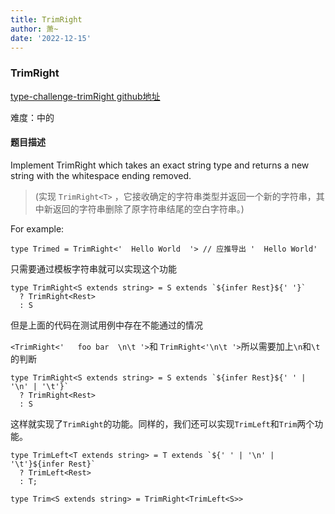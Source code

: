 ```yaml
---
title: TrimRight
author: 萧~
date: '2022-12-15'
---
```


### TrimRight

[type-challenge-trimRight github地址](https://github.com/type-challenges/type-challenges/blob/main/questions/04803-medium-trim-right/README.zh-CN.md)

难度：中的

#### 题目描述

Implement TrimRight<T> which takes an exact string type and returns a new string with the whitespace ending removed.

>(实现 ```TrimRight<T>``` ，它接收确定的字符串类型并返回一个新的字符串，其中新返回的字符串删除了原字符串结尾的空白字符串。)

For example:

```
type Trimed = TrimRight<'  Hello World  '> // 应推导出 '  Hello World'
```

只需要通过模板字符串就可以实现这个功能

```
type TrimRight<S extends string> = S extends `${infer Rest}${' '}`
  ? TrimRight<Rest>
  : S 
```

但是上面的代码在测试用例中存在不能通过的情况

```<TrimRight<'   foo bar  \n\t '>```和
```TrimRight<'\n\t '>```所以需要加上```\n```和```\t```的判断

```
type TrimRight<S extends string> = S extends `${infer Rest}${' ' | '\n' | '\t'}`
  ? TrimRight<Rest>
  : S
```

这样就实现了```TrimRight```的功能。同样的，我们还可以实现```TrimLeft```和```Trim```两个功能。

```
type TrimLeft<T extends string> = T extends `${' ' | '\n' | '\t'}${infer Rest}`
  ? TrimLeft<Rest>
  : T;
```

```
type Trim<S extends string> = TrimRight<TrimLeft<S>>
```